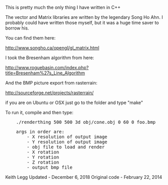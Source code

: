 
This is pretty much the only thing I have written in C++


The vector and Matrix libraries are written by the legendary Song Ho Ahn.
I probably could have written those myself, but it was a huge time saver to borrow his.

You can find them here: 

http://www.songho.ca/opengl/gl_matrix.html


I took the Bresenham algorithm from here:

http://www.roguebasin.com/index.php?title=Bresenham%27s_Line_Algorithm


And the BMP picture export from rasterrain:

http://sourceforge.net/projects/rasterrain/


if you are on Ubuntu or OSX just go to the folder and type "make"



To run it, compile and then type:
<pre>
    ./renderthing 500 500 3d_obj/cone.obj 0 60 0 foo.bmp
</pre>


<pre>
    args in order are:
        - X resolution of output image
        - Y resolution of output image
        - obj file to load and render
        - X rotation 
        - Y rotation
        - Z rotation 
        - output bmp file 
</pre>







Keith Legg
Updated       - December 6, 2018 
Original code - February 22, 2014




